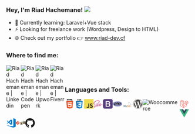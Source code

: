 ### Hey, I'm Riad Hachemane! <img src="https://github.com/thomasbnt/thomasbnt/blob/me/hi.gif" width="25px"></h1>

- 🌱 Currently learning: Laravel+Vue stack
- ⚡  Looking for freelance work (Wordpress, Design to HTML)
- 🌐 Check out my portfolio 👉 www.riad-dev.cf

### Where to find me:

[<img align="left" alt="Riad Hachemane | Linkedin" width="40px" src="https://cdn.jsdelivr.net/npm/simple-icons@v3/icons/linkedin.svg" />](https://www.linkedin.com/in/riad-hachemane-1602181a0/)
[<img align="left" alt="Riad Hachemane | Codepen" width="40px" src="https://cdn.jsdelivr.net/npm/simple-icons@v3/icons/codepen.svg" />](https://codepen.io/Riadz)
[<img align="left" alt="Riad Hachemane | Upwork" width="40px" src="https://cdn.jsdelivr.net/npm/simple-icons@v3/icons/upwork.svg" />](https://www.upwork.com/freelancers/~010a487c3c5d6876b2)
[<img align="left" alt="Riad Hachemane | Fiverr" width="40px" src="https://cdn.jsdelivr.net/npm/simple-icons@v3/icons/fiverr.svg" />](https://www.fiverr.com/users/riad_ashman/seller_dashboard)

<br>
<br>

### Languages and Tools:

<img align="left" alt="HTML5" width="26px" src="https://raw.githubusercontent.com/github/explore/80688e429a7d4ef2fca1e82350fe8e3517d3494d/topics/html/html.png" />
<img align="left" alt="CSS3" width="26px" src="https://raw.githubusercontent.com/github/explore/80688e429a7d4ef2fca1e82350fe8e3517d3494d/topics/css/css.png" />
<img align="left" alt="JavaScript" width="26px" src="https://raw.githubusercontent.com/github/explore/80688e429a7d4ef2fca1e82350fe8e3517d3494d/topics/javascript/javascript.png" />
<img align="left" alt="Sass" width="26px" src="https://raw.githubusercontent.com/github/explore/80688e429a7d4ef2fca1e82350fe8e3517d3494d/topics/sass/sass.png" />
<img align="left" alt="Bootstrap" width="26px" src="https://raw.githubusercontent.com/github/explore/80688e429a7d4ef2fca1e82350fe8e3517d3494d/topics/bootstrap/bootstrap.png" />
<img align="left" alt="Php" width="26px" src="https://raw.githubusercontent.com/github/explore/80688e429a7d4ef2fca1e82350fe8e3517d3494d/topics/php/php.png" />
<img align="left" alt="MySQL" width="30px" src="https://raw.githubusercontent.com/github/explore/80688e429a7d4ef2fca1e82350fe8e3517d3494d/topics/mysql/mysql.png" />
<img align="left" alt="Wordpress" width="26px" src="https://raw.githubusercontent.com/github/explore/80688e429a7d4ef2fca1e82350fe8e3517d3494d/topics/wordpress/wordpress.png" />
<img align="left" alt="Woocommerce" width="100px" src="https://raw.githubusercontent.com/woocommerce/woocommerce/master/assets/images/woocommerce_logo.png" />
<img align="left" alt="Laravel" width="26px" src="https://raw.githubusercontent.com/github/explore/80688e429a7d4ef2fca1e82350fe8e3517d3494d/topics/laravel/laravel.png" />
<img align="left" alt="Vue" width="26px" src="https://raw.githubusercontent.com/github/explore/80688e429a7d4ef2fca1e82350fe8e3517d3494d/topics/vue/vue.png" />
<img align="left" alt="Visual Studio Code" width="26px" src="https://raw.githubusercontent.com/github/explore/80688e429a7d4ef2fca1e82350fe8e3517d3494d/topics/visual-studio-code/visual-studio-code.png" />
<img align="left" alt="Git" width="26px" src="https://raw.githubusercontent.com/github/explore/80688e429a7d4ef2fca1e82350fe8e3517d3494d/topics/git/git.png" />
<img align="left" alt="GitHub" width="26px" src="https://raw.githubusercontent.com/github/explore/78df643247d429f6cc873026c0622819ad797942/topics/github/github.png" />

